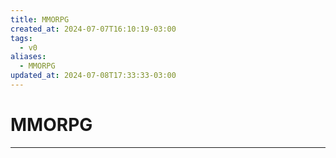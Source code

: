 ```yaml
---
title: MMORPG
created_at: 2024-07-07T16:10:19-03:00
tags:
  - v0
aliases:
  - MMORPG
updated_at: 2024-07-08T17:33:33-03:00
---
```

# MMORPG
----

